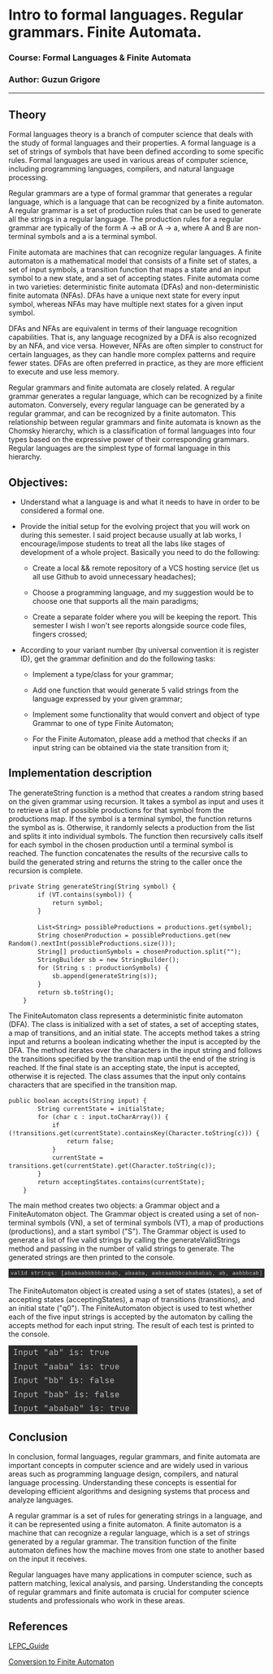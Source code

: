 # Intro to formal languages. Regular grammars. Finite Automata.

### Course: Formal Languages & Finite Automata
### Author: Guzun Grigore

----

## Theory
Formal languages theory is a branch of computer science that deals with the study of formal languages and their properties. A formal language is a set of strings of symbols that have been defined according to some specific rules. Formal languages are used in various areas of computer science, including programming languages, compilers, and natural language processing.

Regular grammars are a type of formal grammar that generates a regular language, which is a language that can be recognized by a finite automaton. A regular grammar is a set of production rules that can be used to generate all the strings in a regular language. The production rules for a regular grammar are typically of the form A → aB or A → a, where A and B are non-terminal symbols and a is a terminal symbol.

Finite automata are machines that can recognize regular languages. A finite automaton is a mathematical model that consists of a finite set of states, a set of input symbols, a transition function that maps a state and an input symbol to a new state, and a set of accepting states. Finite automata come in two varieties: deterministic finite automata (DFAs) and non-deterministic finite automata (NFAs). DFAs have a unique next state for every input symbol, whereas NFAs may have multiple next states for a given input symbol.

DFAs and NFAs are equivalent in terms of their language recognition capabilities. That is, any language recognized by a DFA is also recognized by an NFA, and vice versa. However, NFAs are often simpler to construct for certain languages, as they can handle more complex patterns and require fewer states. DFAs are often preferred in practice, as they are more efficient to execute and use less memory.

Regular grammars and finite automata are closely related. A regular grammar generates a regular language, which can be recognized by a finite automaton. Conversely, every regular language can be generated by a regular grammar, and can be recognized by a finite automaton. This relationship between regular grammars and finite automata is known as the Chomsky hierarchy, which is a classification of formal languages into four types based on the expressive power of their corresponding grammars. Regular languages are the simplest type of formal language in this hierarchy.


## Objectives:

* Understand what a language is and what it needs to have in order to be considered a formal one.

* Provide the initial setup for the evolving project that you will work on during this semester. I said project because usually at lab works, I encourage/impose students to treat all the labs like stages of development of a whole project. Basically you need to do the following:

    * Create a local && remote repository of a VCS hosting service (let us all use Github to avoid unnecessary headaches);

    * Choose a programming language, and my suggestion would be to choose one that supports all the main paradigms;

    * Create a separate folder where you will be keeping the report. This semester I wish I won't see reports alongside source code files, fingers crossed;

* According to your variant number (by universal convention it is register ID), get the grammar definition and do the following tasks:

  * Implement a type/class for your grammar;

  * Add one function that would generate 5 valid strings from the language expressed by your given grammar;

  * Implement some functionality that would convert and object of type Grammar to one of type Finite Automaton;

  * For the Finite Automaton, please add a method that checks if an input string can be obtained via the state transition from it;


## Implementation description

The generateString function is a method that creates a random string based on the given grammar using recursion. It takes a symbol as input and uses it to retrieve a list of possible productions for that symbol from the productions map. If the symbol is a terminal symbol, the function returns the symbol as is. Otherwise, it randomly selects a production from the list and splits it into individual symbols. The function then recursively calls itself for each symbol in the chosen production until a terminal symbol is reached. The function concatenates the results of the recursive calls to build the generated string and returns the string to the caller once the recursion is complete.

```
private String generateString(String symbol) {
        if (VT.contains(symbol)) {
            return symbol;
        }

        List<String> possibleProductions = productions.get(symbol);
        String chosenProduction = possibleProductions.get(new Random().nextInt(possibleProductions.size()));
        String[] productionSymbols = chosenProduction.split("");
        StringBuilder sb = new StringBuilder();
        for (String s : productionSymbols) {
            sb.append(generateString(s));
        }
        return sb.toString();
    }
```

The FiniteAutomaton class represents a deterministic finite automaton (DFA). The class is initialized with a set of states, a set of accepting states, a map of transitions, and an initial state. The accepts method takes a string input and returns a boolean indicating whether the input is accepted by the DFA. The method iterates over the characters in the input string and follows the transitions specified by the transition map until the end of the string is reached. If the final state is an accepting state, the input is accepted, otherwise it is rejected. The class assumes that the input only contains characters that are specified in the transition map.
```
public boolean accepts(String input) {
        String currentState = initialState;
        for (char c : input.toCharArray()) {
            if (!transitions.get(currentState).containsKey(Character.toString(c))) {
                return false;
            }
            currentState = transitions.get(currentState).get(Character.toString(c));
        }
        return acceptingStates.contains(currentState);
    }
```

The main method creates two objects: a Grammar object and a FiniteAutomaton object.
The Grammar object is created using a set of non-terminal symbols (VN), a set of terminal symbols (VT), a map of productions (productions), and a start symbol ("S"). The Grammar object is used to generate a list of five valid strings by calling the generateValidStrings method and passing in the number of valid strings to generate. The generated strings are then printed to the console.

![img.png](img.png)

The FiniteAutomaton object is created using a set of states (states), a set of accepting states (acceptingStates), a map of transitions (transitions), and an initial state ("q0"). The FiniteAutomaton object is used to test whether each of the five input strings is accepted by the automaton by calling the accepts method for each input string. The result of each test is printed to the console.

![img_1.png](img_1.png)

## Conclusion

In conclusion, formal languages, regular grammars, and finite automata are important concepts in computer science and are widely used in various areas such as programming language design, compilers, and natural language processing. Understanding these concepts is essential for developing efficient algorithms and designing systems that process and analyze languages.

A regular grammar is a set of rules for generating strings in a language, and it can be represented using a finite automaton. A finite automaton is a machine that can recognize a regular language, which is a set of strings generated by a regular grammar. The transition function of the finite automaton defines how the machine moves from one state to another based on the input it receives.

Regular languages have many applications in computer science, such as pattern matching, lexical analysis, and parsing. Understanding the concepts of regular grammars and finite automata is crucial for computer science students and professionals who work in these areas.

## References

[LFPC_Guide](https://else.fcim.utm.md/pluginfile.php/110458/mod_resource/content/0/LFPC_Guide.pdf)

[Conversion to Finite Automaton](https://www.geeksforgeeks.org/conversion-of-regular-expression-to-finite-automata/)